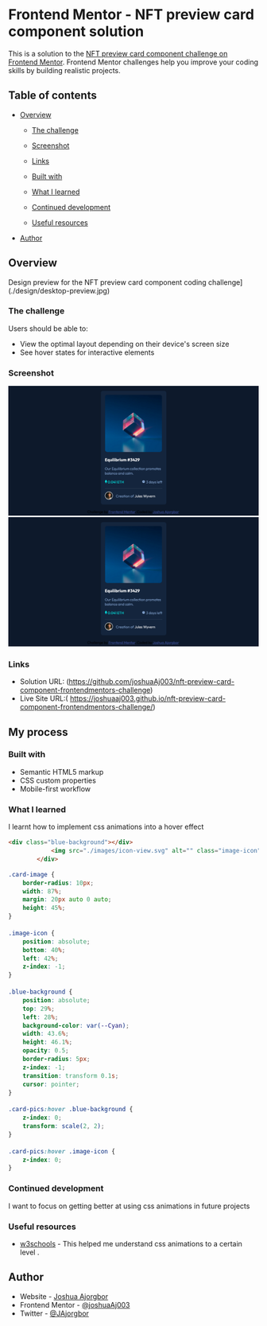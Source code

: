 # Frontend Mentor - NFT preview card component solution

This is a solution to the [NFT preview card component challenge on Frontend Mentor](https://www.frontendmentor.io/challenges/nft-preview-card-component-SbdUL_w0U). Frontend Mentor challenges help you improve your coding skills by building realistic projects. 

## Table of contents

- [Overview](#overview)
  - [The challenge](#the-challenge)
  - [Screenshot](#screenshot)
  - [Links](#links)

  - [Built with](#built-with)
  - [What I learned](#what-i-learned)
  - [Continued development](#continued-development)
  - [Useful resources](#useful-resources)
- [Author](#author)



## Overview
Design preview for the NFT preview card component coding challenge](./design/desktop-preview.jpg)
### The challenge

Users should be able to:

- View the optimal layout depending on their device's screen size
- See hover states for interactive elements

### Screenshot

![](./screenshots/Screenshot%202022-04-02%20at%2018-50-12%20Frontend%20Mentor%20NFT%20preview%20card%20component.png)
![](./screenshots/Screenshot%202022-04-02%20at%2018-50-42%20Frontend%20Mentor%20NFT%20preview%20card%20component.png)



### Links

- Solution URL: (https://github.com/joshuaAj003/nft-preview-card-component-frontendmentors-challenge)
- Live Site URL:( https://joshuaaj003.github.io/nft-preview-card-component-frontendmentors-challenge/)

## My process

### Built with

- Semantic HTML5 markup
- CSS custom properties
- Mobile-first workflow




### What I learned

I learnt how to implement css animations into a hover effect
```html
<div class="blue-background"></div>
            <img src="./images/icon-view.svg" alt="" class="image-icon">
        </div>
```
```css
.card-image {
    border-radius: 10px;
    width: 87%;
    margin: 20px auto 0 auto;
    height: 45%;
}

.image-icon {
    position: absolute;
    bottom: 40%;
    left: 42%;
    z-index: -1;
}

.blue-background {
    position: absolute;
    top: 29%;
    left: 28%;
    background-color: var(--Cyan);
    width: 43.6%;
    height: 46.1%;
    opacity: 0.5;
    border-radius: 5px;
    z-index: -1;
    transition: transform 0.1s;
    cursor: pointer;
}

.card-pics:hover .blue-background {
    z-index: 0;
    transform: scale(2, 2);
}

.card-pics:hover .image-icon {
    z-index: 0;
}

```


### Continued development

I want to focus on getting better at using css animations in future projects 



### Useful resources

- [w3schools](https://www.w3schools.com/css/css3_animations.asp) - This helped me understand css animations to a certain level . 

## Author

- Website - [Joshua Ajorgbor](https://github.com/joshuaAj003/nft-preview-card-component-frontendmentors-challenge)
- Frontend Mentor - [@joshuaAj003](https://www.frontendmentor.io/profile/joshuaAj003)
- Twitter - [@JAjorgbor](https://www.twitter.com/JAjorgbor)



